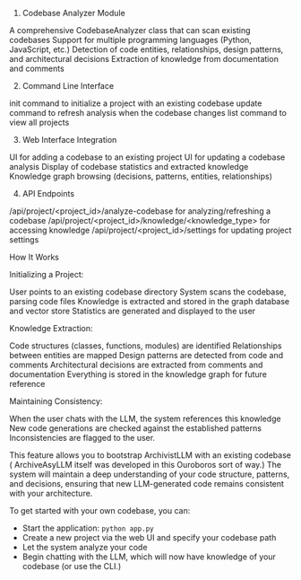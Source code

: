 1. Codebase Analyzer Module

A comprehensive CodebaseAnalyzer class that can scan existing codebases
Support for multiple programming languages (Python, JavaScript, etc.)
Detection of code entities, relationships, design patterns, and architectural decisions
Extraction of knowledge from documentation and comments

2. Command Line Interface

init command to initialize a project with an existing codebase
update command to refresh analysis when the codebase changes
list command to view all projects

3. Web Interface Integration

UI for adding a codebase to an existing project
UI for updating a codebase analysis
Display of codebase statistics and extracted knowledge
Knowledge graph browsing (decisions, patterns, entities, relationships)

4. API Endpoints

/api/project/<project_id>/analyze-codebase for analyzing/refreshing a codebase
/api/project/<project_id>/knowledge/<knowledge_type> for accessing knowledge
/api/project/<project_id>/settings for updating project settings

How It Works

Initializing a Project:

User points to an existing codebase directory
System scans the codebase, parsing code files
Knowledge is extracted and stored in the graph database and vector store
Statistics are generated and displayed to the user


Knowledge Extraction:

Code structures (classes, functions, modules) are identified
Relationships between entities are mapped
Design patterns are detected from code and comments
Architectural decisions are extracted from comments and documentation
Everything is stored in the knowledge graph for future reference


Maintaining Consistency:

When the user chats with the LLM, the system references this knowledge
New code generations are checked against the established patterns
Inconsistencies are flagged to the user.

This feature allows you to bootstrap ArchivistLLM with an existing codebase ( ArchiveAsyLLM itself was developed in this Ouroboros sort of way.) The system will maintain a deep understanding of your code structure, patterns, and decisions, ensuring that new LLM-generated code remains consistent with your architecture.

To get started with your own codebase, you can:

- Start the application: `python app.py`
- Create a new project via the web UI and specify your codebase path
- Let the system analyze your code
- Begin chatting with the LLM, which will now have knowledge of your codebase (or use the CLI.)